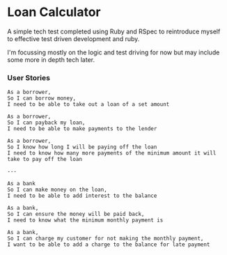 # Loan Calculator

A simple tech test completed using Ruby and RSpec to reintroduce myself to effective test driven development and ruby.

I'm focussing mostly on the logic and test driving for now but may include some more in depth tech later.


### User Stories

```
As a borrower,
So I can borrow money,
I need to be able to take out a loan of a set amount

As a borrower,
So I can payback my loan,
I need to be able to make payments to the lender

As a borrower,
So I know how long I will be paying off the loan
I need to know how many more payments of the minimum amount it will take to pay off the loan

---

As a bank
So I can make money on the loan,
I need to be able to add interest to the balance

As a bank,
So I can ensure the money will be paid back,
I need to know what the minimum monthly payment is

As a bank,
So I can charge my customer for not making the monthly payment,
I want to be able to add a charge to the balance for late payment

```